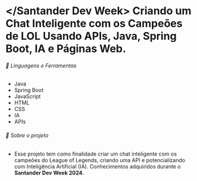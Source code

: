 # </Santander Dev Week> Criando um Chat Inteligente com os Campeões de LOL Usando APIs, Java, Spring Boot, IA e Páginas Web.

###### 👾 Linguagens e Ferramentas
* Java
* Spring Boot
* JavaScript
* HTML
* CSS
* IA
* APIs

###### 💭 Sobre o projeto
* Esse projeto tem como finalidade criar um chat inteligente com os campeões do League of Legends, criando uma API e potencializando com Inteligência Artificial (IA). Conhecimentos adquiridos durante o **Santander Dev Week 2024**.

